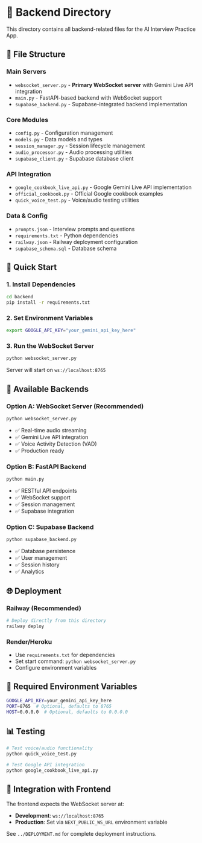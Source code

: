 # 🔧 Backend Directory

This directory contains all backend-related files for the AI Interview Practice App.

## 📁 **File Structure**

### **Main Servers**
- `websocket_server.py` - **Primary WebSocket server** with Gemini Live API integration
- `main.py` - FastAPI-based backend with WebSocket support  
- `supabase_backend.py` - Supabase-integrated backend implementation

### **Core Modules**
- `config.py` - Configuration management
- `models.py` - Data models and types
- `session_manager.py` - Session lifecycle management
- `audio_processor.py` - Audio processing utilities
- `supabase_client.py` - Supabase database client

### **API Integration**
- `google_cookbook_live_api.py` - Google Gemini Live API implementation
- `official_cookbook.py` - Official Google cookbook examples
- `quick_voice_test.py` - Voice/audio testing utilities

### **Data & Config**
- `prompts.json` - Interview prompts and questions
- `requirements.txt` - Python dependencies
- `railway.json` - Railway deployment configuration
- `supabase_schema.sql` - Database schema

## 🚀 **Quick Start**

### **1. Install Dependencies**
```bash
cd backend
pip install -r requirements.txt
```

### **2. Set Environment Variables**
```bash
export GOOGLE_API_KEY="your_gemini_api_key_here"
```

### **3. Run the WebSocket Server**
```bash
python websocket_server.py
```

Server will start on `ws://localhost:8765`

## 🔧 **Available Backends**

### **Option A: WebSocket Server (Recommended)**
```bash
python websocket_server.py
```
- ✅ Real-time audio streaming
- ✅ Gemini Live API integration
- ✅ Voice Activity Detection (VAD)
- ✅ Production ready

### **Option B: FastAPI Backend**
```bash
python main.py
```
- ✅ RESTful API endpoints
- ✅ WebSocket support
- ✅ Session management
- ✅ Supabase integration

### **Option C: Supabase Backend**
```bash
python supabase_backend.py
```
- ✅ Database persistence
- ✅ User management
- ✅ Session history
- ✅ Analytics

## 🌐 **Deployment**

### **Railway (Recommended)**
```bash
# Deploy directly from this directory
railway deploy
```

### **Render/Heroku**
- Use `requirements.txt` for dependencies
- Set start command: `python websocket_server.py`
- Configure environment variables

## 🔑 **Required Environment Variables**

```bash
GOOGLE_API_KEY=your_gemini_api_key_here
PORT=8765  # Optional, defaults to 8765
HOST=0.0.0.0  # Optional, defaults to 0.0.0.0
```

## 📊 **Testing**

```bash
# Test voice/audio functionality
python quick_voice_test.py

# Test Google API integration
python google_cookbook_live_api.py
```

## 🎯 **Integration with Frontend**

The frontend expects the WebSocket server at:
- **Development**: `ws://localhost:8765`
- **Production**: Set via `NEXT_PUBLIC_WS_URL` environment variable

See `../DEPLOYMENT.md` for complete deployment instructions. 